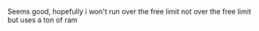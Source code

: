 Seems good, hopefully i won't run over the free limit
not over the free limit but uses a ton of ram
